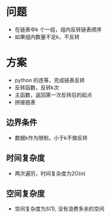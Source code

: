 # 问题
- 在链表中k 个一组，组内反转链表顺序
- 如果组内数量不足k，不反转

# 方案
- python 的连等，完成链表反转
- 反转函数，反转k次
- 主函数，返回第一次反转后的起点
- 拼接链表

## 边界条件
- 数据k作为限制，小于k不做反转

## 时间复杂度
- 两次遍历，时间复杂度为2O(n)
## 空间复杂度
- 空间复杂度为S(1), 没有浪费多余的空间